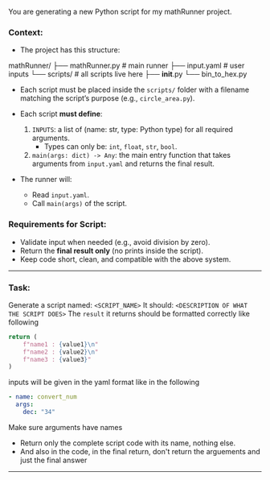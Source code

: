 You are generating a new Python script for my mathRunner project.

### Context:
- The project has this structure:

mathRunner/
├── mathRunner.py         # main runner
├── input.yaml            # user inputs
└── scripts/              # all scripts live here
    ├── __init__.py
    └── bin_to_hex.py

- Each script must be placed inside the `scripts/` folder with a filename matching the script’s purpose (e.g., `circle_area.py`).
- Each script **must define**:
  1. `INPUTS`: a list of (name: str, type: Python type) for all required arguments.
     - Types can only be: `int`, `float`, `str`, `bool`.
  2. `main(args: dict) -> Any`: the main entry function that takes arguments from `input.yaml` and returns the final result.

- The runner will:
  - Read `input.yaml`.
  - Call `main(args)` of the script.


### Requirements for Script:
- Validate input when needed (e.g., avoid division by zero).
- Return the **final result only** (no prints inside the script).
- Keep code short, clean, and compatible with the above system.

---

### Task:
Generate a script named: `<SCRIPT_NAME>`
It should: `<DESCRIPTION OF WHAT THE SCRIPT DOES>`
The `result` it returns should be formatted correctly like following

```python
return (
    f"name1 : {value1}\n"
    f"name2 : {value2}\n"
    f"name3 : {value3}"
)
```

inputs will be given in the yaml format like in the following

```yaml
- name: convert_num
  args:
    dec: "34"
```

Make sure arguments have names

- Return only the complete script code with its name, nothing else.
- And also in the code, in the final return, don't return the arguements and just the final answer
--------------------------------------------------



